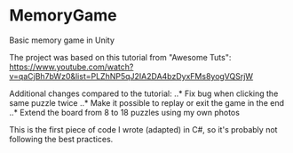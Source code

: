 # MemoryGame
Basic memory game in Unity

The project was based on this tutorial from "Awesome Tuts": https://www.youtube.com/watch?v=qaCjBh7bWz0&list=PLZhNP5qJ2IA2DA4bzDyxFMs8yogVQSrjW

Additional changes compared to the tutorial:
..* Fix bug when clicking the same puzzle twice
..* Make it possible to replay or exit the game in the end
..* Extend the board from 8 to 18 puzzles using my own photos

This is the first piece of code I wrote (adapted) in C#, so it's probably not following the best practices.

